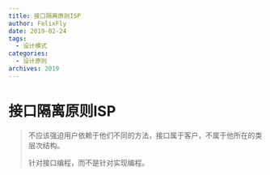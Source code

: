 ```yaml
---
title: 接口隔离原则ISP
author: FelixFly
date: 2019-02-24
tags:
  - 设计模式
categories: 
  - 设计原则
archives: 2019
---
```


# 接口隔离原则ISP

> 不应该强迫用户依赖于他们不同的方法，接口属于客户，不属于他所在的类层次结构。
>
> 针对接口编程，而不是针对实现编程。